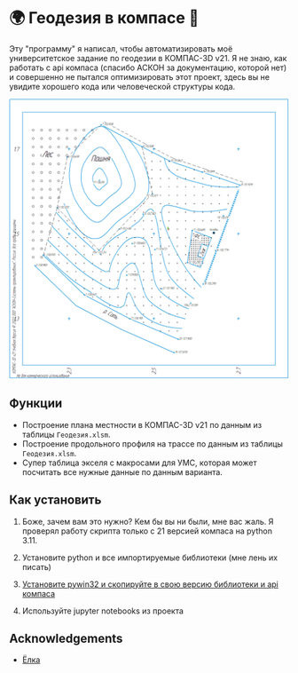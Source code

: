 
# 🌍 Геодезия в компасе 🧭

Эту "программу" я написал, чтобы автоматизировать моё университетское задание по геодезии в КОМПАС-3D v21. Я не знаю, как работать с api компаса (спасибо АСКОН за документацию, которой нет) и совершенно не пытался оптимизировать этот проект, здесь вы не увидите хорошего кода или человеческой структуры кода. 


![Пример работы скрипта](Чертеж.png)


## Функции

- Построение плана местности в КОМПАС-3D v21 по данным из таблицы `Геодезия.xlsm`.
- Построение продольного профиля на трассе по данным из таблицы `Геодезия.xlsm`.
- Супер таблица экселя с макросами для УМС, которая может посчитать все нужные данные по данным варианта.

## Как установить

1. Боже, зачем вам это нужно? Кем бы вы ни были, мне вас жаль. Я проверял работу скрипта только с 21 версией компаса на python 3.11.

2. Установите python и все импортируемые библиотеки (мне лень их писать)

3. [Установите pywin32 и скопируйте в свою версию библиотеки и api компаса](https://youtu.be/UVCH_wDlFNU?t=797)

4. Используйте jupyter notebooks из проекта
    
## Acknowledgements

 - [Ёлка](https://www.flaticon.com/free-icon/christmas-tree_347052)
